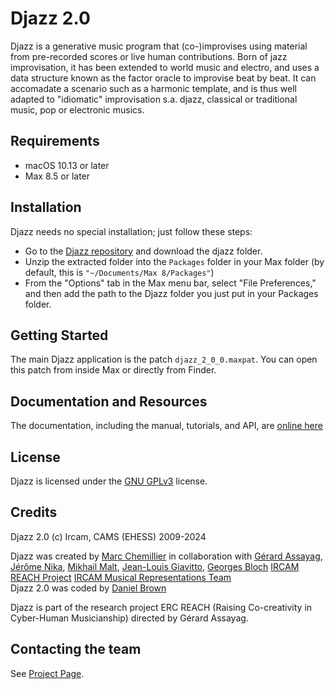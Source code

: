 # Djazz 2.0

Djazz is a generative music program that (co-)improvises using material from pre-recorded scores or live human contributions. Born of jazz improvisation, it has been extended to world music and electro, and uses a data structure known as the factor oracle to improvise beat by beat. It can accomadate a scenario such as a harmonic template, and is thus well adapted to "idiomatic" improvisation s.a. djazz, classical or traditional music, pop or electronic musics.

## Requirements

* macOS 10.13 or later 
* Max 8.5 or later

## Installation

Djazz needs no special installation; just follow these steps:

- Go to the [Djazz repository](https://github.com/DYCI2/Djazz) and download the djazz folder.
- Unzip the extracted folder into the `Packages` folder in your Max folder (by default, this is `"~/Documents/Max 8/Packages"`)
- From the "Options" tab in the Max menu bar, select "File Preferences," and then add the path to the Djazz folder you just put in your Packages folder.

## Getting Started
The main Djazz application is the patch `djazz_2_0_0.maxpat`. You can open this patch from inside Max or directly from Finder.

## Documentation and Resources

The documentation, including the manual, tutorials, and API, are [online here](https://repmus-docs.github.io/DjazzDocs/index.html)

## License

Djazz is licensed under the [GNU GPLv3](https://www.gnu.org/licenses/gpl-3.0.html) license.

## Credits

Djazz 2.0 (c) Ircam, CAMS (EHESS) 2009-2024

Djazz was created by [Marc Chemillier](https://www.ehess.fr/fr/personne/marc-chemillier) in collaboration with
[Gérard Assayag](https://www.ircam.fr/person/gerard-assayag), 
[Jérôme Nika](https://jeromenika.com/), 
[Mikhail Malt](https://www.ircam.fr/person/mikhail-malt),
[Jean-Louis Giavitto](https://www.ircam.fr/person/jean-louis-giavitto),
[Georges Bloch](https://creaa.unistra.fr/le-creaa/gream/organisation/membres/chercheurs/georges-bloch/)
[IRCAM REACH Project](https://www.ircam.fr/projects/pages/reach-project)
[IRCAM Musical Representations Team](http://repmus.ircam.fr/home)  
Djazz 2.0 was coded by [Daniel Brown](http://www.danielbrownmusic.com)

Djazz is part of the research project ERC REACH (Raising Co-creativity in Cyber-Human Musicianship) directed by Gérard Assayag.

## Contacting the team

See [Project Page](https://digitaljazz.fr).
